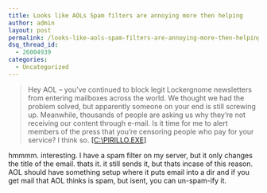 ```yaml
---
title: Looks like AOLs Spam filters are annoying more then helping
author: admin
layout: post
permalink: /looks-like-aols-spam-filters-are-annoying-more-then-helping/
dsq_thread_id:
  - 26004939
categories:
  - Uncategorized
---
```

> Hey AOL &#8211; you&#8217;ve continued to block legit Lockergnome newsletters from entering mailboxes across the world. We thought we had the problem solved, but apparently someone on your end is still screwing up. Meanwhile, thousands of people are asking us why they&#8217;re not receiving our content through e-mail. Is it time for me to alert members of the press that you&#8217;re censoring people who pay for your service? I think so. [[C:\PIRILLO.EXE]][1]

hmmmm. interesting. I have a spam filter on my server, but it only changes the title of the email. thats it. it still sends it, but thats incase of this reason. AOL should have something setup where it puts email into a dir and if you get mail that AOL thinks is spam, but isent, you can un-spam-ify it.

 [1]: http://chris.pirillo.com/archives/2003_07.html#001008 "Screw You, AOL!"